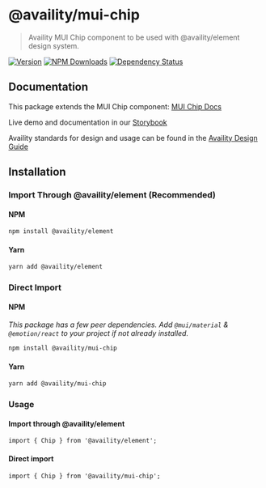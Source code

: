 # @availity/mui-chip

> Availity MUI Chip component to be used with @availity/element design system.

[![Version](https://img.shields.io/npm/v/@availity/mui-chip.svg?style=for-the-badge)](https://www.npmjs.com/package/@availity/mui-chip)
[![NPM Downloads](https://img.shields.io/npm/dt/@availity/mui-chip.svg?style=for-the-badge)](https://www.npmjs.com/package/@availity/mui-chip)
[![Dependency Status](https://img.shields.io/librariesio/release/npm/@availity/mui-chip?style=for-the-badge)](https://github.com/Availity/element/blob/main/packages/mui-chip/package.json)

## Documentation

This package extends the MUI Chip component: [MUI Chip Docs](https://mui.com/components/chip/)

Live demo and documentation in our [Storybook](https://availity.github.io/element/?path=/docs/components-chip-introduction--docs)

Availity standards for design and usage can be found in the [Availity Design Guide](https://zeroheight.com/2e36e50c7)

## Installation

### Import Through @availity/element (Recommended)

#### NPM

```bash
npm install @availity/element
```

#### Yarn

```bash
yarn add @availity/element
```

### Direct Import

#### NPM

_This package has a few peer dependencies. Add `@mui/material` & `@emotion/react` to your project if not already installed._

```bash
npm install @availity/mui-chip
```

#### Yarn

```bash
yarn add @availity/mui-chip
```

### Usage

#### Import through @availity/element

```tsx
import { Chip } from '@availity/element';
```

#### Direct import

```tsx
import { Chip } from '@availity/mui-chip';
```
